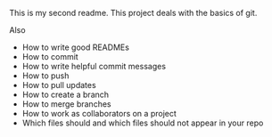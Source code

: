 This is my second readme. This project deals with the basics of git.

Also
<ul>
<li>How to write good READMEs</li>
<li>How to commit</li>
<li>How to write helpful commit messages</li>
<li>How to push</li>
<li>How to pull updates</li>
<li>How to create a branch</li>
<li>How to merge branches</li>
<li>How to work as collaborators on a project</li>
<li>Which files should and which files should not appear in your repo</li>
</ul>
